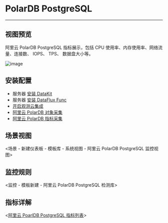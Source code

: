 # PolarDB PostgreSQL

---

## 视图预览

阿里云 PolarDB PostgreSQL 指标展示，包括 CPU 使用率、内存使用率、网络流量、连接数、 IOPS、 TPS、 数据盘大小等。

![image](../../imgs/input-aliyun-pstgresql-1.png)

## 安装配置
- 服务器 [安装 DataKit](../../../datakit/datakit-install.md)
- 服务器 [安装 DataFlux Func ](https://func.guance.com/doc/quick-start/)
- [开启观测云集成](https://func.guance.com/doc/script-market-guance-integration/)
- [阿里云 PolarDB 对象采集](https://func.guance.com/doc/script-market-guance-aliyun-polardb/)
- [阿里云 PolarDB 指标采集](https://func.guance.com/doc/script-market-guance-aliyun-monitor/)

## 场景视图

<场景 - 新建仪表板 - 模板库 - 系统视图 - 阿里云 PolarDB PostgreSQL 监控视图>

## 监控规则

<监控 - 模板新建 - 阿里云 PolarDB PostgreSQL 检测库>

## 指标详解

<[阿里云 PoarlDB PostgreSQL 指标列表](https://help.aliyun.com/document_detail/165143.html)>